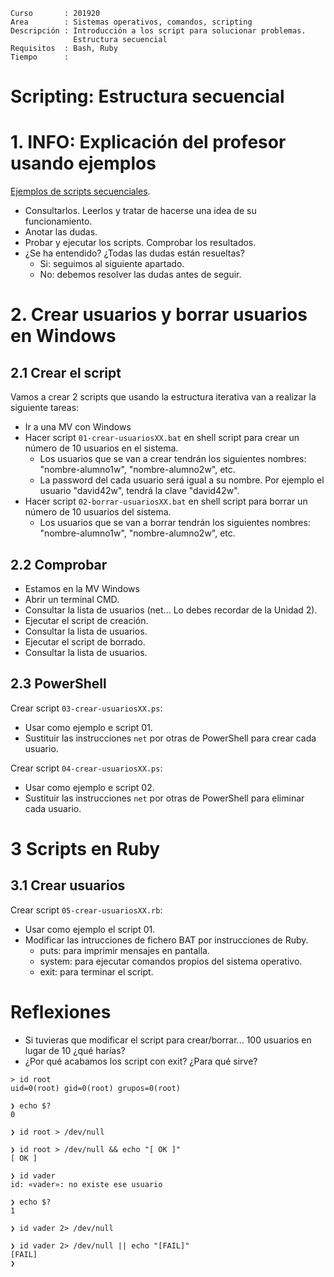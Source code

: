 
```
Curso       : 201920
Area        : Sistemas operativos, comandos, scripting
Descripción : Introducción a los script para solucionar problemas.
              Estructura secuencial
Requisitos  : Bash, Ruby
Tiempo      :
```

# Scripting: Estructura secuencial

# 1. INFO: Explicación del profesor usando ejemplos

[Ejemplos de scripts secuenciales](secuencial).
* Consultarlos. Leerlos y tratar de hacerse una idea de su funcionamiento.
* Anotar las dudas.
* Probar y ejecutar los scripts. Comprobar los resultados.
* ¿Se ha entendido? ¿Todas las dudas están resueltas?
    * Si: seguimos al siguiente apartado.
    * No: debemos resolver las dudas antes de seguir.

# 2. Crear usuarios y borrar usuarios en Windows

## 2.1 Crear el script

Vamos a crear 2 scripts que usando la estructura iterativa van a realizar la siguiente tareas:
* Ir a una MV con Windows
* Hacer script `01-crear-usuariosXX.bat` en shell script para crear un número de 10 usuarios en el sistema.
    * Los usuarios que se van a crear tendrán los siguientes nombres: "nombre-alumno1w", "nombre-alumno2w", etc.
    * La password del cada usuario será igual a su nombre. Por ejemplo el usuario "david42w", tendrá la clave "david42w".
* Hacer script `02-borrar-usuariosXX.bat` en shell script para borrar un número de 10 usuarios del sistema.
    * Los usuarios que se van a borrar tendrán los siguientes nombres: "nombre-alumno1w", "nombre-alumno2w", etc.

## 2.2 Comprobar

* Estamos en la MV Windows
* Abrir un terminal CMD.
* Consultar la lista de usuarios (net... Lo debes recordar de la Unidad 2).
* Ejecutar el script de creación.
* Consultar la lista de usuarios.
* Ejecutar el script de borrado.
* Consultar la lista de usuarios.

## 2.3 PowerShell

Crear script `03-crear-usuariosXX.ps`:
* Usar como ejemplo e script 01.
* Sustituir las instrucciones `net` por otras de PowerShell para crear cada usuario.

Crear script `04-crear-usuariosXX.ps`:
* Usar como ejemplo e script 02.
* Sustituir las instrucciones `net` por otras de PowerShell para eliminar cada usuario.

# 3 Scripts en Ruby

## 3.1 Crear usuarios

Crear script `05-crear-usuariosXX.rb`:
* Usar como ejemplo el script 01.
* Modificar las intrucciones de fichero BAT por instrucciones de Ruby.
    * puts: para imprimir mensajes en pantalla.
    * system: para ejecutar comandos propios del sistema operativo.
    * exit: para terminar el script.

# Reflexiones

* Si tuvieras que modificar el script para crear/borrar... 100 usuarios en lugar de 10 ¿qué harías?
* ¿Por qué acabamos los script con exit? ¿Para qué sirve?

```
> id root
uid=0(root) gid=0(root) grupos=0(root)

❯ echo $?
0

❯ id root > /dev/null                   

❯ id root > /dev/null && echo "[ OK ]"
[ OK ]
```

```
❯ id vader          
id: «vader»: no existe ese usuario

❯ echo $?
1

❯ id vader 2> /dev/null

❯ id vader 2> /dev/null || echo "[FAIL]"
[FAIL]
❯
```
